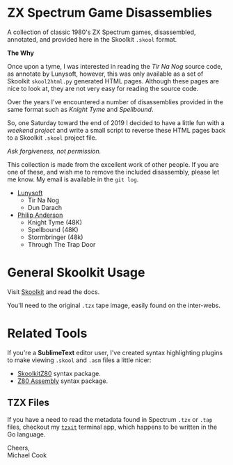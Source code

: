 # ZX Spectrum Game Disassemblies

A collection of classic 1980's ZX Spectrum games, disassembled, annotated,
and provided here in the Skoolkit `.skool` format.

**The Why**

Once upon a tyme, I was interested in reading the _Tir Na Nog_ source code, as
annotate by Lunysoft, however, this was only available as a set of Skoolkit
`skool2html.py` generated HTML pages. Although these pages are nice to look at,
they are not very easy for reading the source code.

Over the years I've encountered a number of disassemblies provided in the same
format such as _Knight Tyme_ and _Spellbound_.

So, one Saturday toward the end of 2019 I decided to have a little fun with a
_weekend project_ and write a small script to reverse these HTML pages back to
a Skoolkit `.skool` project file.  

_Ask forgiveness, not permission._

This collection is made from the excellent work of other people. If you are
one of these, and wish me to remove the included disassembly, please let me
know. My email is available in the `git log`.

* [Lunysoft](http://www.luny.co.uk)
  - Tir Na Nog
  - Dun Darach
* [Philip Anderson](http://community.dur.ac.uk/philip.anderson/disassemblies/)
  - Knight Tyme (48K)
  - Spellbound (48K)
  - Stormbringer (48k)
  - Through The Trap Door


# General Skoolkit Usage

Visit [Skoolkit](https://skoolkit.ca/) and read the docs.

You'll need to the original `.tzx` tape image, easily found on the inter-webs.


# Related Tools

If you're a **SublimeText** editor user, I've created syntax highlighting
plugins to make viewing `.skool` and `.asm` files a little nicer:

* [SkoolkitZ80](https://packagecontrol.io/packages/SkoolkitZ80) syntax package.
* [Z80 Assembly](https://packagecontrol.io/packages/Z80%20Assembly) syntax package.

## TZX Files

If you have a need to read the metadata found in Spectrum `.tzx` or `.tap`
files, checkout my [`tzxit`](https://github.com/mrcook/tzxit) terminal app,
which happens to be written in the Go language.

Cheers,  
Michael Cook
